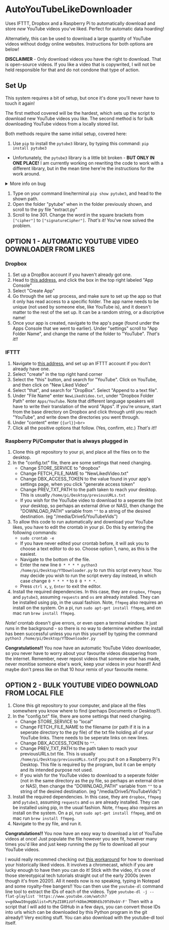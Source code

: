 # AutoYouTubeLikeDownloader
Uses IFTTT, Dropbox and a Raspberry Pi to automatically download and store *new* YouTube videos you've liked. Perfect for automatic data hoarding! 

Alternatiely, this can be used to download a large quantity of YouTube videos without dodgy online websites. Instructions for both options are below!

__DISCLAIMER__ - Only download videos you have the right to download. That is open-source videos. If you like a video that is copywrited, I will not be held responsible for that and do not condone that type of action. 

## Set Up
This system requires a bit of setup, but once it's done you'll never have to touch it again!

The first method covered will be the hardest, which sets up the script to download new YouTube videos you like. 
The second method is for bulk downloading YouTube videos from a locally stored list.

Both methods require the same initial setup, covered here:
1. Use `pip` to install the `pytube3` library, by typing this command:
`pip install pytube3`

- Unfortunately, the `pytube3` library is a little bit broken - __BUT ONLY IN ONE PLACE!__ I am currently working on rewriting the code to work with a different library, but in the mean time here're the instructions for the work around. 

<details>
  <summary>More info on bug</summary>
The devs behind pytube3 are not the most active, and the YouTube site changed which broke the code. For those interested, [here's the StackOverflow]("https://stackoverflow.com/questions/61960657/getting-keyerror-url-with-pytube") of the error you will get if you don't do this really easy fix.
</details>

1. Type on your command line/terminal `pip show pytube3`, and head to the shown path.
2. Open the folder "pytube" when in the folder previously shown, and scroll to the py file "extract.py"
3. Scroll to line 301. Change the word in the square brackets from `["cipher"]` to `["signatureCipher"]`. _That's it!_ You've now solved the problem. 


## OPTION 1 - AUTOMATIC YOUTUBE VIDEO DOWNLOADER FROM LIKES

### Dropbox
1. Set up a DropBox account if you haven't already got one.
2. Head to [this address](https://www.dropbox.com/developer "Dropbox Developer's page"), and click the box in the top right labeled "App Console"
3. Select "Create App"
4. Go through the set up process, and make sure to set up the app so that it only has read access to a specific folder. The app name needs to be unique (not used by someone else, like YouTube is), and it doesn't matter to the rest of the set up. It can be a random string, or a discriptive name! 
5. Once your app is created, navigate to the app's page (found under the Apps Console that we went to earlier). Under "settings" scroll to "App Folder Name", and change the name of the folder to "YouTube".
_That's it!!_

### IFTTT
1. Navigate to [this address](https://www.ifttt.com "IFTTT homepage"), and set up an IFTTT account if you don't already have one.
2. Select "create" in the top right hand corner
3. Select the "this" button, and search for "YouTube". Click on YouTube, and then click on "New Liked Video"
4. Select "that", and search for "DropBox". Select "Append to a text file".
5. Under "File Name" enter `NewLikedVideo.txt`, under "Dropbox Folder Path" enter `Apps/YouTube`. Note that different language speakers will have to write their translation of the word "Apps". If you're unsure, start from the base directory on Dropbox and click through until you reach "YouTube", and write down the directories you went through. 
6. Under "content" enter `{{url}}<br>`
7. Click all the positive options that follow. (Yes, confirm, etc.)
_That's it!!_

### Raspberry Pi/Computer that is always plugged in
1. Clone this git repository to your pi, and place all the files on to the desktop.
2. In the "config.txt" file, there are some settings that need changing. 
    - Change STORE_SERVICE to "dropbox"
    - Change FETCH_FILE_NAME to "NewLikedVideo.txt"
    - Change DBX_ACCESS_TOKEN to the value found in your app's settings page, when you click "generate access token"
    - Change PREV_TXT_PATH to the path taken to reach your desktop. This is usually `/home/pi/Desktop/previousURLs.txt`
    - If you wish for the YouTube video to download to a seperate file (not your desktop, so perhaps an external drive or NAS), then change the "DOWNLOAD_PATH" variable from `""` to a string of the desired destination. (eg "/media/Drive5/YouTubeVids")
3. To allow this code to run automatically and download your YouTube likes, you have to edit the crontab in your pi. Do this by entering the following commands:
    - `sudo crontab -e`
    - If you have never edited your crontab before, it will ask you to choose a text editor to do so. Choose option 1, nano, as this is the easiest. 
    - Navigate to the bottom of the file. 
    - Enter the new line `0 * * * * python3 /home/pi/Desktop/YTDownloader.py` to run this script every hour. You may decide you wish to run the script every day instead, in which case change `0 * * * *` to `0 0 * * *`.
    - Press `ctrl x`, `y`, `Enter` to exit the editor.
4. Install the required dependencies. In this case, they are `dropbox`, `ffmpeg` and `pytube3`, assuming `requests` and `os` are already installed. They can be installed using pip, in the usual fashion. Note, `ffmpeg` also requires an install on the system. On a pi, run `sudo apt-get install ffmpeg`, and on mac run `brew install ffmpeg`.

*Note!* crontab doesn't give errors, or even open a terminal window. It just runs in the background - so there is no way to determine whether the install has been successful unless you run this yourself by typing the command `python3 /home/pi/Desktop/YTDownloader.py`

__Congratulations!!__ You now have an automatic YouTube Video downloader, so you never have to worry about your favourite videos dissapering from the internet. Remember, never repost videos that someone else has made, never monitise someone else's work, keep your videos in your hoard!! And maybe don't press like on that 10 hour remix of your favourite meme. 


## OPTION 2 - BULK YOUTUBE VIDEO DOWNLOAD FROM LOCAL FILE

1. Clone this git repository to your computer, and place all the files somewhere you know where to find (perhaps Documents or Desktop?).
2. In the "config.txt" file, there are some settings that need changing. 
    - Change STORE_SERVICE to "local"
    - Change FETCH_FILE_NAME to the filename (or path if it is in a seperate directory to the py file) of the txt file holding all of your YouTube links. There needs to be seperate links on new lines.
    - Change DBX_ACCESS_TOKEN to `""`.
    - Change PREV_TXT_PATH to the path taken to reach your previousURLs.txt file. This is usually `/home/pi/Desktop/previousURLs.txt`if you put it on a Raspberry Pi's Desktop. This file is required by the program, but it can be empty and its intended purpose not used. 
    - If you wish for the YouTube video to download to a seperate folder (not in the same directory as the py file, so perhaps an external drive or NAS), then change the "DOWNLOAD_PATH" variable from `""` to a string of the desired destination. (eg "/media/Drive5/YouTubeVids")
3. Install the required dependencies. In this case, they are `dropbox`, `ffmpeg` and `pytube3`, assuming `requests` and `os` are already installed. They can be installed using pip, in the usual fashion. Note, `ffmpeg` also requires an install on the system. On a pi, run `sudo apt-get install ffmpeg`, and on mac run `brew install ffmpeg`.
4. Navigate to the py file, and run it.

__Congratulations!!__ You now have an easy way to download a lot of YouTube videos at once! Just populate the file however you see fit, however many times you'd like and just keep running the py file to download all your YouTube videos. 

I would really recommed checking out [this workaround]("https://www.youtube.com/watch?v=9fhZCV5VIvA&feature=youtu.be") for how to download your historically liked videos. It involves a chromecast, which if you are lucky enough to have then you can do it! Stick with the video, it's one of those stereotypical tech tutorials straight out of the early 2000s (even though it's from 2020!). All it needs now is no speaking, typing in Notepad and some royalty-free bangers!!
You can then use the `youtube-dl` command line tool to extract the IDs of each of the videos. 
Type `youtube-dl -j --flat-playlist 'https://www.youtube.com/watch?v=gdOwwI0ngqQ&list=PLPpZI8R1zUfrkDbmJMOBhEbJ9Td9vbV-F'`
Then with a script that I will add to the GitHub in a few days, you can convert those IDs into urls which can be downloaded by this Python program in the git already!! Very exciting stuff. You can also download with the youtube-dl tool itself.
